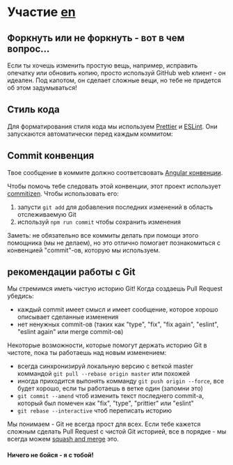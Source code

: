 # Участие [en](CONTRIBUTING.md)

## Форкнуть или не форкнуть - вот в чем вопрос...

Если ты хочешь изменить простую вещь, например, исправить опечатку или обновить копию, просто используй GitHub web клиент - он идеален. Под капотом, он сделает сложные вещи, но тебе не придется об этом задумываться!

## Стиль кода

Для форматирования стиля кода мы используем [Prettier](https://prettier.io/) и [ESLint](https://eslint.org/). Они запускаются автоматически перед каждым коммитом:

## Commit конвенция

Твое сообщение в коммите должно соответсвовать [Angular конвенции](https://github.com/conventional-changelog/conventional-changelog/blob/master/packages/conventional-changelog-angular/README.md).

Чтобы помочь тебе следовать этой конвенции, этот проект использует [commitizen](https://github.com/commitizen/cz-cli). Чтобы использовать его:

1. запусти `git add` для добавления последних изменений в область отслеживаемую Git
2. используй `npm run commit` чтобы сохранить изменения

Заметь: не обязательно все коммиты делать при помощи этого помощника (мы не делаем), но это отлично помогает познакомиться с конвенцией "commit"-ов, которую мы используем.

## рекомендации работы с Git

Мы стремимся иметь чистую историю Git! Когда создаешь Pull Request убедись:

- каждый commit имеет смысл и имеет сообщение, которое хорошо описывает сделанные изменения
- нет ненужных commit-ов (таких как "type", "fix", "fix again", "eslint", "eslint again" или merge commit-ов)

Некоторые возможности, которые помогут держать историю Git в чистоте, пока ты работаешь над новым изменением:

- всегда синхронизируй локальную версию с веткой master коммандой `git pull --rebase origin master` или похожей
- иногда приходится выпонять комманду `git push origin --force`, все будет хорошо, если ты работаешь в ветке один (запомни это)
- `git commit --amend` чтоб изменить текст последнего commit-а, который был помечен как "fix", "type", "prittier" или "eslint"
- `git rebase --interactive` чтоб переписать историю

Мы понимаем - Git не всегда прост для всех. Если тебе кажется сложным сделать Pull Request с чистой Git историей, все в порядке - мы всегда можем [squash and merge](https://help.github.com/articles/about-pull-request-merges/#squash-and-merge-your-pull-request-commits) это.

#### Ничего не бойся - я с тобой!
